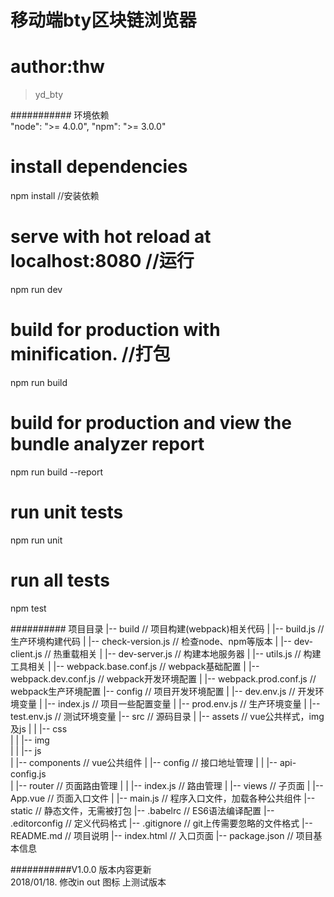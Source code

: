 # 移动端bty区块链浏览器

# author:thw

> yd_bty

  
########### 环境依赖  
"node": ">= 4.0.0",
"npm": ">= 3.0.0"

   
# install dependencies
npm install	//安装依赖

# serve with hot reload at localhost:8080	//运行
npm run dev

# build for production with minification.  //打包
npm run build

# build for production and view the bundle analyzer report
npm run build --report

# run unit tests
npm run unit

# run all tests
npm test
  
  
########## 项目目录
|-- build                            // 项目构建(webpack)相关代码
|   |-- build.js                     // 生产环境构建代码
|   |-- check-version.js             // 检查node、npm等版本
|   |-- dev-client.js                // 热重载相关
|   |-- dev-server.js                // 构建本地服务器
|   |-- utils.js                     // 构建工具相关
|   |-- webpack.base.conf.js         // webpack基础配置
|   |-- webpack.dev.conf.js          // webpack开发环境配置
|   |-- webpack.prod.conf.js         // webpack生产环境配置
|-- config                           // 项目开发环境配置
|   |-- dev.env.js                   // 开发环境变量
|   |-- index.js                     // 项目一些配置变量
|   |-- prod.env.js                  // 生产环境变量
|   |-- test.env.js                  // 测试环境变量
|-- src                              // 源码目录
|   |-- assets                         // vue公共样式，img及js
|   |   |-- css                      
|   |   |-- img                      
|   |   |-- js                     
|   |-- components                     // vue公共组件
|   |-- config                         // 接口地址管理
|   |   |-- api-config.js          
|   |-- router                         // 页面路由管理
|   |   |-- index.js                      // 路由管理
|   |-- views                          // 子页面
|   |-- App.vue                        // 页面入口文件
|   |-- main.js                        // 程序入口文件，加载各种公共组件
|-- static                           // 静态文件，无需被打包
|-- .babelrc                         // ES6语法编译配置
|-- .editorconfig                    // 定义代码格式
|-- .gitignore                       // git上传需要忽略的文件格式
|-- README.md                        // 项目说明
|-- index.html                       // 入口页面
|-- package.json                     // 项目基本信息

  
###########V1.0.0 版本内容更新  
2018/01/18.   修改in out 图标     上测试版本

